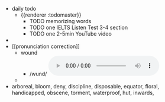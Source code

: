 - daily todo
	- {{renderer :todomaster}}
		- TODO memorizing words
		- TODO one IELTS Listen Test 3-4 section
		- TODO one 2-5min YouTube video
-
- [[pronunciation correction]]
	- wound
		- /wund/
		  <audio controls><source src="https://api.dictionaryapi.dev/media/pronunciations/en/wound-1-us.mp3"></audio>
	-
- arboreal, bloom, deny, discipline, disposable, equator, floral, handicapped, obscene, torment, waterproof, hut, inwards,